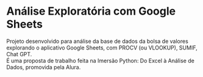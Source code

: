 # Análise Exploratória com Google Sheets

Projeto desenvolvido para análise da base de dados da bolsa de valores explorando o aplicativo Google Sheets, com PROCV (ou VLOOKUP), SUMIF, Chat GPT.  
É uma proposta de trabalho feita na Imersão Python: Do Excel à Análise de Dados, promovida pela Alura. 
